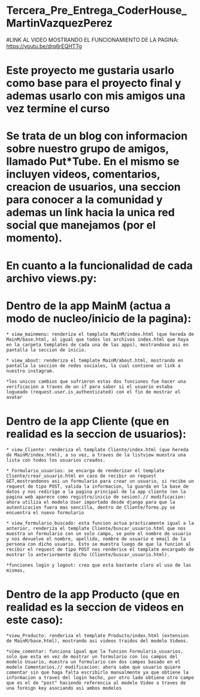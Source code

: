 # Tercera_Pre_Entrega_CoderHouse_MartinVazquezPerez

#LINK AL VIDEO MOSTRANDO EL FUNCIONAMIENTO DE LA PAGINA: https://youtu.be/drq6rEQHTTg

# Este proyecto me gustaria usarlo como base para el proyecto final y ademas usarlo con mis amigos una vez termine el curso

# Se trata de un blog con informacion sobre nuestro grupo de amigos, llamado Put*Tube. En el mismo se incluyen videos, comentarios, creacion de usuarios, una seccion para conocer a la comunidad y ademas un link hacia la unica red social que manejamos (por el momento).

# En cuanto a la funcionalidad de cada archivo views.py:

# Dentro de la app MainM (actua a modo de nucleo/inicio de la pagina):
    * view_mainmenu: renderiza el template MainM/index.html (que hereda de MainM/base.html, al igual que todos los archivos index.html que haya en la carpeta templates de cada una de las apps), mostrandose asi en pantalla la seccion de inicio.

    * view_about: renderiza el template MainM/about.html, mostrando en pantalla la seccion de redes sociales, la cual contiene un link a nuestro instagram.

    *los unicos cambios que sufrieron estas dos funciones fue hacer una verificacion a traves de un if para saber si el usuario estaba logueado (request.user.is_authenticated) con el fin de mostrar el avatar

# Dentro de la app Cliente (que en realidad es la seccion de usuarios):
    * view_Cliente: renderiza el template Cliente/index.html (que hereda de MainM/index.html), a su vez, a traves de la listview muestra una lista con todos los usuarios creados.

    * Formulario_usuarios: se encarga de renderizar el template Cliente/crear_usuario.html en caso de recibir un request GET,mostrandonos asi un formulario para crear un usuario, si recibe un request de tipo POST, valida la informacion, la guarda en la base de datos y nos redirige a la pagina principal de la app cliente (en la pagina web aparece como registro/inicio de sesion).// modificacion: ahora utiliza el modelo User importado desde django para que la autenticacion fuera mas sencilla, dentro de Cliente/forms.py se encuentra el nuevo formulario

    * view_formulario_buscado: esta funcion actua practicamente igual a la anterior, renderiza el template Cliente/buscar_usuario.html que nos muestra un formulario con un solo campo, se pone el nombre de usuario y nos devuelve el nombre, apellido, nombre de usuario e email de la persona con dicho usuario. Esto se muestra luego de que la funcion al recibir el request de tipo POST nos renderice el template encargado de mostrar lo anteriormente dicho (Cliente/buscar_usuario.html).

    *funciones login y logout: creo que esta bastante claro el uso de las mismas, 

# Dentro de la app Producto (que en realidad es la seccion de videos en este caso):
    *view_Producto: renderiza el template Producto/index.html (extension de MainM/base.html), mostrando asi videos traidos del modelo Videos.
    
    *view_comentar: funciona igual que la funcion Formulario_usuarios, solo que esta en vez de mostrar un formulario con los campos del modelo Usuario, muestra un formulario con dos campos basado en el modelo Comentarios.// modificacion: ahora sabe que usuario quiere comentar sin que haga falta escribirlo manualmente ya que obtiene la informacion a traves del login hecho, por otro lado obtiene otro campo que es el de "post" haciendo referencia al modelo Video a traves de una foreign key asociando asi ambos modelos 


